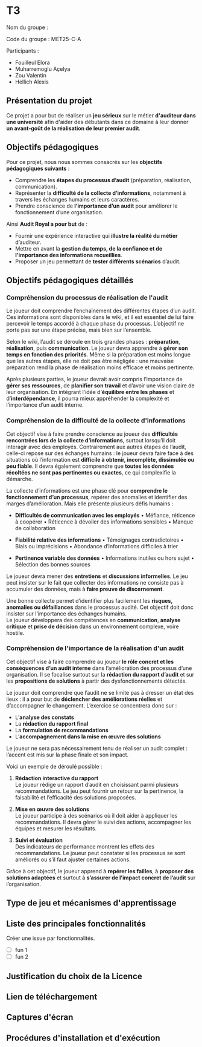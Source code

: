 # T3

Nom du groupe :

Code du groupe : MET25-C-A

Participants :

- Fouilleul Elora
- Muharremoglu Açelya
- Zou Valentin
- Hellich Alexis

## Présentation du projet

Ce projet a pour but de réaliser un **jeu sérieux** sur le métier **d'auditeur dans une université** afin d'aider des débutants dans ce domaine à leur donner **un avant-goût de la réalisation de leur premier audit**.  

## Objectifs pédagogiques

Pour ce projet, nous nous sommes consacrés sur les **objectifs pédagogiques suivants** :  
- Comprendre les **étapes du processus d’audit** (préparation, réalisation, communication).
- Représenter la **difficulté de la collecte d’informations**, notamment à travers les échanges humains et leurs caractères.
- Prendre conscience de **l’importance d’un audit** pour améliorer le fonctionnement d’une organisation.

Ainsi **Audit Royal a pour but** de :
- Fournir une expérience interactive qui **illustre la réalité du métier** d’auditeur.
- Mettre en avant la **gestion du temps, de la confiance et de l'importance des informations recueillies**.
- Proposer un jeu permettant de **tester différents scénarios** d’audit.


## Objectifs pédagogiques détaillés

### Compréhension du processus de réalisation de l'audit
Le joueur doit comprendre l’enchaînement des différentes étapes d’un audit. Ces informations sont disponibles dans le wiki, et il est essentiel de lui faire percevoir le temps accordé à chaque phase du processus. L’objectif ne porte pas sur une étape précise, mais bien sur l’ensemble.  

Selon le wiki, l’audit se déroule en trois grandes phases : **préparation**, **réalisation**, puis **communication**.
Le joueur devra apprendre à **gérer son temps en fonction des priorités**. Même si la préparation est moins longue que les autres étapes, elle ne doit pas être négligée : une mauvaise préparation rend la phase de réalisation moins efficace et moins pertinente.  

Après plusieurs parties, le joueur devrait avoir compris l’importance de **gérer ses ressources**, de **planifier son travail** et d’avoir une vision claire de leur organisation.
En intégrant l’idée d’**équilibre entre les phases** et d’**interdépendance**, il pourra mieux appréhender la complexité et l’importance d’un audit interne.


### Compréhension de la difficulté de la collecte d'informations
Cet objectif vise à faire prendre conscience au joueur des **difficultés rencontrées lors de la collecte d’informations**, surtout lorsqu’il doit interagir avec des employés. Contrairement aux autres étapes de l’audit, celle-ci repose sur des échanges humains : le joueur devra faire face à des situations où l’information est **difficile à obtenir, incomplète, dissimulée ou peu fiable**. Il devra également comprendre que **toutes les données récoltées ne sont pas pertinentes ou exactes**, ce qui complexifie la démarche.  

La collecte d’informations est une phase clé pour **comprendre le fonctionnement d’un processus**, repérer des anomalies et identifier des marges d’amélioration. Mais elle présente plusieurs défis humains :

- **Difficultés de communication avec les employés**
• Méfiance, réticence à coopérer
• Réticence à dévoiler des informations sensibles
• Manque de collaboration

- **Fiabilité relative des informations**
• Témoignages contradictoires
• Biais ou imprécisions
• Abondance d’informations difficiles à trier

- **Pertinence variable des données**
• Informations inutiles ou hors sujet
• Sélection des bonnes sources

Le joueur devra mener des **entretiens** et **discussions informelles**. Le jeu peut insister sur le fait que collecter des informations ne consiste pas à accumuler des données, mais à **faire preuve de discernement**.  

Une bonne collecte permet d’identifier plus facilement les **risques, anomalies ou défaillances** dans le processus audité. Cet objectif doit donc insister sur l’importance des échanges humains.  
Le joueur développera des compétences en **communication**, **analyse critique** et **prise de décision** dans un environnement complexe, voire hostile.


### Compréhension de l'importance de la réalisation d'un audit
Cet objectif vise à faire comprendre au joueur **le rôle concret et les conséquences d’un audit interne** dans l’amélioration des processus d’une organisation. Il se focalise surtout sur la **rédaction du rapport d’audit** et sur les **propositions de solutions** à partir des dysfonctionnements détectés.  

Le joueur doit comprendre que l’audit ne se limite pas à dresser un état des lieux : il a pour but de **déclencher des améliorations réelles** et d’accompagner le changement. L’exercice se concentrera donc sur :

- L’**analyse des constats**
- La **rédaction du rapport final**
- La **formulation de recommandations**
- L’**accompagnement dans la mise en œuvre des solutions**

Le joueur ne sera pas nécessairement tenu de réaliser un audit complet : l’accent est mis sur la phase finale et son impact.  

Voici un exemple de déroulé possible :

1. **Rédaction interactive du rapport**  
Le joueur rédige un rapport d’audit en choisissant parmi plusieurs recommandations. Le jeu peut fournir un retour sur la pertinence, la faisabilité et l’efficacité des solutions proposées.  

2. **Mise en œuvre des solutions**  
Le joueur participe à des scénarios où il doit aider à appliquer les recommandations. Il devra gérer le suivi des actions, accompagner les équipes et mesurer les résultats.  

3. **Suivi et évaluation**  
Des indicateurs de performance montrent les effets des recommandations. Le joueur peut constater si les processus se sont améliorés ou s’il faut ajuster certaines actions.  

Grâce à cet objectif, le joueur apprend à **repérer les failles**, à **proposer des solutions adaptées** et surtout à **s’assurer de l’impact concret de l’audit** sur l’organisation.  

## Type de jeu et mécanismes d'apprentissage

## Liste des principales fonctionnalités

Créer une issue par fonctionnalités.

- [ ] fun 1
- [ ] fun 2

## Justification du choix de la Licence

## Lien de téléchargement

## Captures d'écran

## Procédures d'installation et d'exécution

